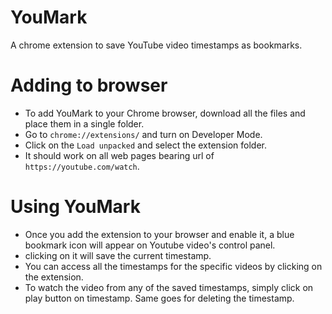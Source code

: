 # YouMark
A chrome extension to save YouTube video timestamps as bookmarks.
# Adding to browser
- To add YouMark to your Chrome browser, download all the files and place them in a single folder.
- Go to ```chrome://extensions/``` and turn on Developer Mode.
- Click on the ```Load unpacked``` and select the extension folder.
- It should work on all web pages bearing url of ```https://youtube.com/watch```.
# Using YouMark
  - Once you add the extension to your browser and enable it, a blue bookmark icon will appear on Youtube video's control panel.
  - clicking on it will save the current timestamp.
  - You can access all the timestamps for the specific videos by clicking on the extension.
  - To watch the video from any of the saved timestamps, simply click on play button on timestamp. Same goes for deleting the timestamp.

